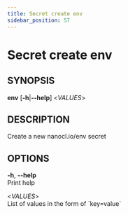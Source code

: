 ```yaml
---
title: Secret create env
sidebar_position: 57
---
```


# Secret create env

## SYNOPSIS

**env** \[**-h**\|**--help**\] \<*VALUES*\>

## DESCRIPTION

Create a new nanocl.io/env secret

## OPTIONS

**-h**, **--help**  
Print help

\<*VALUES*\>  
List of values in the form of \`key=value\`
